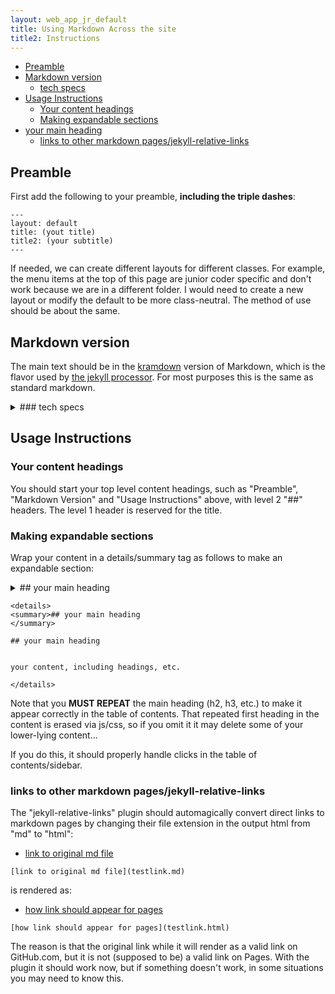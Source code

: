 ```yaml
---
layout: web_app_jr_default
title: Using Markdown Across the site
title2: Instructions
---
```


* [Preamble](#preamble)
* [Markdown version](#markdown-version)
  * [tech specs](#tech-specs)
* [Usage Instructions](#usage-instructions)
  * [Your content headings](#your-content-headings)
  * [Making expandable sections](#making-expandable-sections)
* [your main heading](#your-main-heading)
  * [links to other markdown pages/jekyll-relative-links](#links-to-other-markdown-pagesjekyll-relative-links)


## Preamble

First add the following to your preamble, **including the triple dashes**:

```
---
layout: default
title: (yout title)
title2: (your subtitle)
---
```
If needed, we can create different layouts for different classes. For example, the menu items at the top of this page are junior coder specific and don't work because we are in a different folder. I would need to create a new layout or modify the default to be more class-neutral. The method of use should be about the same. 


## Markdown version

The main text should be in the [kramdown](https://kramdown.gettalong.org/quickref.html) version of Markdown, which is the flavor used by [the jekyll processor](https://jekyllrb.com/docs/configuration/markdown/#kramdown). For most purposes this is the same as standard markdown.

<details>
<summary>### tech specs
</summary>

### tech specs

The following plugins and settings are used: 

```
plugins:
  - jekyll-relative-links
theme: jekyll-theme-leap-day
kramdown:
    parse_block_html: true
    input: GFM 
    hard_wrap: false
github: [metadata] 
encoding: UTF-8 

```
</details>

## Usage Instructions

### Your content headings

You should start your top level content headings, such as "Preamble", "Markdown Version" and "Usage Instructions" above, with level 2 "##" headers. The level 1 header is reserved for the title.



### Making expandable sections

Wrap your content in a details/summary tag as follows to make an expandable section:

<details>
<summary>## your main heading
</summary>

## your main heading


your content, including headings, etc.

</details>


```
<details>
<summary>## your main heading
</summary>

## your main heading


your content, including headings, etc.

</details>
```

Note that you **MUST REPEAT** the main heading (h2, h3, etc.) to make it appear correctly in the table of contents. That repeated first heading in the content is erased via js/css, so if you omit it it may delete some of your lower-lying content...

If you do this, it should properly handle clicks in the table of contents/sidebar.


### links to other markdown pages/jekyll-relative-links

The "jekyll-relative-links" plugin should automagically convert direct links to markdown pages by changing their file extension in the output html from "md" to "html":


* [link to original md file](testlink.md) 

```
[link to original md file](testlink.md) 

```

is rendered as: 


* [how link should appear for pages](testlink.html)


```
[how link should appear for pages](testlink.html)

```

The reason is that the original link while it will render as a valid link on GitHub.com, but it is not (supposed to be) a valid link on Pages. With the plugin it should work now, but if something doesn't work, in some situations you may need to know this.
